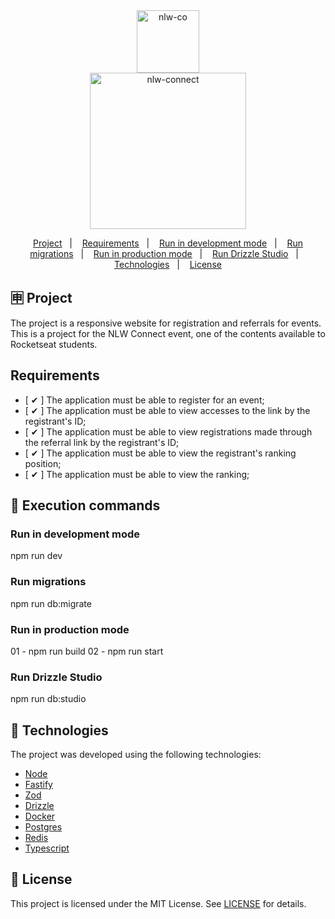 <div align="center">
    <img alt="nlw-co" title="#nlw-co" src=".github/favicon.webp" width="100px" />
</div>
<div align="center">
    <img alt="nlw-connect" title="#nlw-connect" src=".github/logo.svg" width="250px" />
</div>

<p align="center">
  <a href="#-project">Project</a>&nbsp;&nbsp;&nbsp;|&nbsp;&nbsp;&nbsp;
  <a href="#requirements">Requirements</a>&nbsp;&nbsp;&nbsp;|&nbsp;&nbsp;&nbsp;
  <a href="#run-in-development-mode">Run in development mode</a>&nbsp;&nbsp;&nbsp;|&nbsp;&nbsp;&nbsp;
  <a href="#run-migrations">Run migrations</a>&nbsp;&nbsp;&nbsp;|&nbsp;&nbsp;&nbsp;
  <a href="#run-in-production-mode">Run in production mode</a>&nbsp;&nbsp;&nbsp;|&nbsp;&nbsp;&nbsp;
  <a href="#run-drizzle-studio">Run Drizzle Studio</a>&nbsp;&nbsp;&nbsp;|&nbsp;&nbsp;&nbsp;
  <a href="#-technology">Technologies</a>&nbsp;&nbsp;&nbsp;|&nbsp;&nbsp;&nbsp;
  <a href="#memo-license">License</a>
</p>

## 🈸 Project

The project is a responsive website for registration and referrals for events. This is a project for the NLW Connect event, one of the contents available to Rocketseat students.

## Requirements

- [ ✔ ] The application must be able to register for an event;
- [ ✔ ] The application must be able to view accesses to the link by the registrant's ID;
- [ ✔ ] The application must be able to view registrations made through the referral link by the registrant's ID;
- [ ✔ ] The application must be able to view the registrant's ranking position;
- [ ✔ ] The application must be able to view the ranking;

## 🔧 Execution commands

### Run in development mode
npm run dev

### Run migrations
npm run db:migrate

### Run in production mode
01 - npm run build
02 - npm run start

### Run Drizzle Studio
npm run db:studio

## 🚀 Technologies

The project was developed using the following technologies:

- [Node](https://nodejs.org)
- [Fastify](https://fastify.dev)
- [Zod](https://zod.dev)
- [Drizzle](https://orm.drizzle.team)
- [Docker](https://www.docker.com)
- [Postgres](https://www.postgresql.org)
- [Redis](https://redis.io)
- [Typescript](https://www.typescriptlang.org)

## :memo: License
This project is licensed under the MIT License. See [LICENSE](LICENSE) for details.
